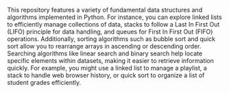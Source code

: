This repository features a variety of fundamental data structures and algorithms implemented in Python. For instance, you can explore linked lists to efficiently manage collections of data, stacks to follow a Last In First Out (LIFO) principle for data handling, and queues for First In First Out (FIFO) operations. Additionally, sorting algorithms such as bubble sort and quick sort allow you to rearrange arrays in ascending or descending order. Searching algorithms like linear search and binary search help locate specific elements within datasets, making it easier to retrieve information quickly. For example, you might use a linked list to manage a playlist, a stack to handle web browser history, or quick sort to organize a list of student grades efficiently.
